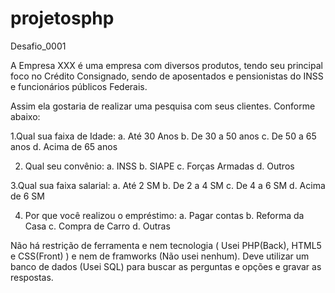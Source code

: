 # projetosphp

Desafio_0001

A Empresa XXX é uma empresa com diversos produtos, tendo seu principal foco no Crédito Consignado, sendo de aposentados e pensionistas do INSS e funcionários públicos Federais.
 
Assim ela gostaria de realizar uma pesquisa com seus clientes. Conforme abaixo:

1.Qual sua faixa de Idade:
    a.   Até 30 Anos
    b.   De 30 a 50 anos
    c.   De 50 a 65 anos
    d.   Acima de 65 anos


2.  Qual seu convênio:
    a.   INSS
    b.   SIAPE
    c.   Forças Armadas
    d.   Outros

3.Qual sua faixa salarial:
    a.   Até 2 SM
    b.   De 2 a 4 SM
    c.   De 4 a 6 SM
    d.   Acima de 6 SM

4.  Por que você realizou o empréstimo:
    a.   Pagar contas
    b.   Reforma da Casa
    c.   Compra de Carro
    d.   Outras


Não há restrição de ferramenta e nem tecnologia ( Usei PHP(Back), HTML5 e CSS(Front) ) e nem de framworks (Não usei nenhum).
Deve utilizar um banco de dados (Usei SQL) para buscar as perguntas e opções e gravar as respostas.
